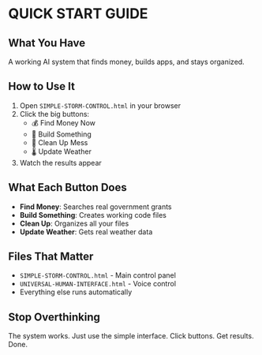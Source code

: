 # QUICK START GUIDE

## What You Have
A working AI system that finds money, builds apps, and stays organized.

## How to Use It
1. Open `SIMPLE-STORM-CONTROL.html` in your browser
2. Click the big buttons:
   - 💰 Find Money Now
   - 🔨 Build Something  
   - 🧹 Clean Up Mess
   - 🌡️ Update Weather
3. Watch the results appear

## What Each Button Does
- **Find Money**: Searches real government grants
- **Build Something**: Creates working code files
- **Clean Up**: Organizes all your files
- **Update Weather**: Gets real weather data

## Files That Matter
- `SIMPLE-STORM-CONTROL.html` - Main control panel
- `UNIVERSAL-HUMAN-INTERFACE.html` - Voice control
- Everything else runs automatically

## Stop Overthinking
The system works. Just use the simple interface.
Click buttons. Get results. Done.
